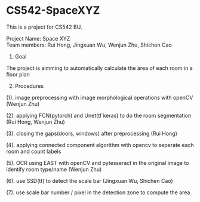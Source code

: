 # CS542-SpaceXYZ

This is a project for CS542 BU. <br>

Project Name: Space XYZ <br>
Team members: Rui Hong, Jingxuan Wu, Wenjun Zhu, Shichen Cao

1. Goal

The project is aimming to automatically calculate the area of each room in a floor plan

2. Procedures

(1). image preprocessing with image morphological operations with openCV (Wenjun Zhu)

(2). applying FCN(pytorch) and Unet(tf keras) to do the room segmentation (Rui Hong, Wenjun Zhu)

(3). closing the gaps(doors, windows) after preprocessing (Rui Hong)

(4). applying connected component algorithm with opencv to seperate each room and count labels 

(5). OCR using EAST with openCV and pytesseract in the original image to identify room type/name (Wenjun Zhu)

(6). use SSD(tf) to detect the scale bar (Jingxuan Wu, Shichen Cao)

(7). use scale bar number / pixel in the detection zone to compute the area 

